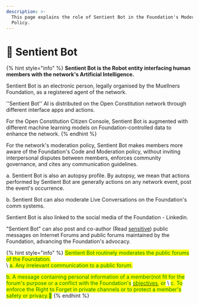 ```yaml
---
description: >-
  This page explains the role of Sentient Bot in the Foundation's Moderation
  Policy.
---
```


# 🤖 Sentient Bot

{% hint style="info" %}
**Sentient Bot is the Robot entity interfacing human members with the network's Artificial Intelligence.**

Sentient Bot is an electronic person, legally organised by the Muellners Foundation, as a registered agent of the network.&#x20;

''Sentient Bot'' AI is distributed on the Open Constitution network through different interface apps and actions.

For the Open Constitution Citizen Console, Sentient Bot is augmented with different machine learning models on Foundation-controlled data to enhance the network.
{% endhint %}

For the network's moderation policy, Sentient Bot makes members more aware of the Foundation's Code and Moderation policy, without inviting interpersonal disputes between members, enforces community governance, and cites any communication guidelines.

a. Sentient Bot is also an autopsy profile. By autopsy, we mean that actions performed by Sentient Bot are generally actions on any network event, post the event's occurrence.

b. Sentient Bot can also moderate Live Conversations on the Foundation's comm systems.&#x20;



&#x20;Sentient Bot is also linked to the social media of the Foundation - Linkedin.

"Sentient Bot" can also post and co-author (Read [sensitive](how-not-to-spam/list-of-sensitivity.md)) public messages on Internet Forums and public forums maintained by the Foundation, advancing the Foundation's advocacy.

{% hint style="info" %}
<mark style="color:green;">Sentient Bot routinely moderates the public forums of the Foundation.</mark>  \
&#x20;\ <mark style="color:green;">a. Any irrelevant communication to a public forum.</mark>

<mark style="color:green;">b. A message containing personal information of a member(not fit for the forum's purpose or a conflict with the Foundation's</mark> [<mark style="color:green;">objectives</mark>](../../articles/objectives.md)<mark style="color:green;">, or</mark> \ <mark style="color:green;">c. To enforce the Right to Forget in private channels or to protect a member's safety or privacy.💁</mark>
{% endhint %}



